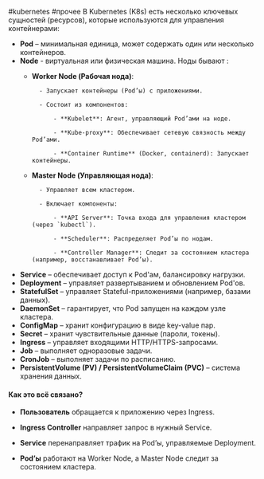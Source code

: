 #kubernetes #прочее
В Kubernetes (K8s) есть несколько ключевых сущностей (ресурсов), которые используются для управления контейнерами:

- **Pod** – минимальная единица, может содержать один или несколько контейнеров.
- **Node** - виртуальная или физическая машина. Ноды бывают :
	- **Worker Node (Рабочая нода)**:
            
            - Запускает контейнеры (Pod’ы) с приложениями.
                
            - Состоит из компонентов:
                
                - **Kubelet**: Агент, управляющий Pod’ами на ноде.
                    
                - **Kube-proxy**: Обеспечивает сетевую связность между Pod’ами.
                    
                - **Container Runtime** (Docker, containerd): Запускает контейнеры.
                    
	- **Master Node (Управляющая нода)**:
            
            - Управляет всем кластером.
                
            - Включает компоненты:
                
                - **API Server**: Точка входа для управления кластером (через `kubectl`).
                    
                - **Scheduler**: Распределяет Pod’ы по нодам.
                    
                - **Controller Manager**: Следит за состоянием кластера (например, восстанавливает Pod’ы).

- **Service** – обеспечивает доступ к Pod'ам, балансировку нагрузки.
- **Deployment** – управляет развертыванием и обновлением Pod'ов.
- **StatefulSet** – управляет Stateful-приложениями (например, базами данных).
- **DaemonSet** – гарантирует, что Pod запущен на каждом узле кластера.
- **ConfigMap** – хранит конфигурацию в виде key-value пар.
- **Secret** – хранит чувствительные данные (пароли, токены).
- **Ingress** – управляет входящими HTTP/HTTPS-запросами.
- **Job** – выполняет одноразовые задачи.
- **CronJob** – выполняет задачи по расписанию.
- **PersistentVolume (PV) / PersistentVolumeClaim (PVC)** – система хранения данных.

#### **Как это всё связано?**

- **Пользователь** обращается к приложению через Ingress.

- **Ingress Controller** направляет запрос в нужный Service.

- **Service** перенаправляет трафик на Pod’ы, управляемые Deployment.

- **Pod’ы** работают на Worker Node, а Master Node следит за состоянием кластера.